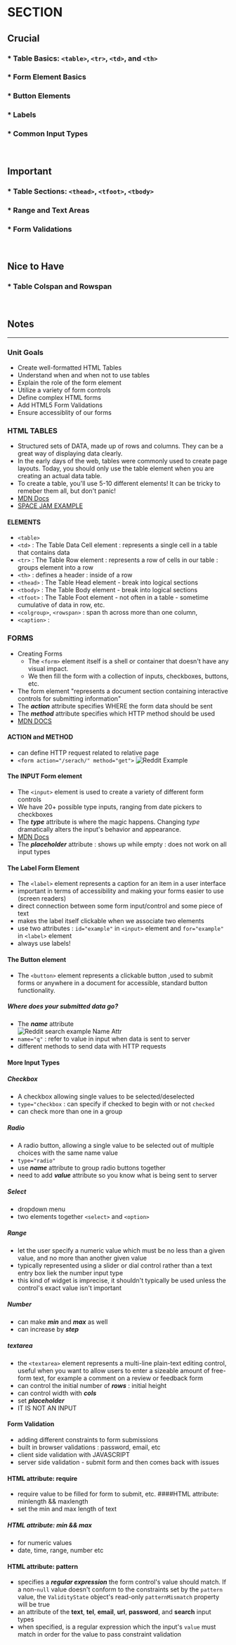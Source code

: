 # SECTION

## Crucial 

### * Table Basics: `<table>`, `<tr>`, `<td>`, and `<th>`
### * Form Element Basics
### * Button Elements
### * Labels
### * Common Input Types

<br>

## Important

### * Table Sections: `<thead>`, `<tfoot>`, `<tbody>`
### * Range and Text Areas
### * Form Validations

<br>

## Nice to Have

### * Table Colspan and Rowspan

<br>

## Notes

<hr>

### Unit Goals
- Create well-formatted HTML Tables
- Understand when and when not to use tables
- Explain the role of the form element
- Utilize a variety of form controls
- Define complex HTML forms
- Add HTML5 Form Validations
- Ensure accessiblity of our forms

### HTML TABLES
- Structured sets of DATA, made up of rows and columns. They can be a great way of displaying data clearly.
- In the early days of the web, tables were commonly used to create page layouts. Today, you should only use the table element when you are creating an actual data table.
- To create a table, you'll use 5-10 different elements! It can be tricky to remeber them all, but don't panic!
- [MDN Docs](https://developer.mozilla.org/en-US/docs/Web/HTML/Element/table)
- [SPACE JAM EXAMPLE](https://spacejam.com/)

#### ELEMENTS
- `<table>` 
- `<td>` : The Table Data Cell element : represents a single cell in a table that contains data
- `<tr>` : The Table Row element : represents a row of cells in our table : groups element into a row
- `<th>` : defines a header : inside of a row
- `<thead>` : The Table Head element - break into logical sections
- `<tbody>` : The Table Body element - break into logical sections  
- `<tfoot>` : The Table Foot element - not often in a table - sometime cumulative of data in row, etc.
- `<colgroup>`, `<rowspan>` : span th across more than one column,
- `<caption>` : 

### FORMS
  - Creating Forms
    - The `<form>` element itself is a shell or container that doesn't have any visual impact.
    - We then fill the form with a collection of inputs, checkboxes, buttons, etc.
  - The form element "represents a document section containing interactive controls for submitting information"
  - The **_action_** attribute specifies WHERE the form data should be sent
  - The **_method_** attribute specifies which HTTP method should be used
  - [MDN DOCS](https://developer.mozilla.org/en-US/docs/Web/HTML/Element/form)

  #### ACTION and METHOD
  - can define HTTP request related to relative page
  - `<form action="/serach/" method="get">`
  ![Reddit Example](FormActionReddit.jpeg)

  #### The INPUT Form element
  - The `<input>` element is used to create a variety of different form controls
  - We have 20+ possible type inputs, ranging from date pickers to checkboxes
  - The **_type_** attribute is where the magic happens. Changing _type_ dramatically alters the input's behavior and appearance. 
  - [MDN Docs](https://developer.mozilla.org/en-US/docs/Web/HTML/Element/input)
  - The **_placeholder_** attribute : shows up while empty : does not work on all input types

  #### The Label Form Element
  - The `<label>` element represents a caption for an item in a user interface
  - important in terms of accessibility and making your forms easier to use (screen readers)
  - direct connection between some form input/control and some piece of text
  - makes the label itself clickable when we associate two elements 
  - use two attributes : `id="example"` in `<input>` element and `for="example"` in `<label>` element
  - always use labels! 

  #### The Button element
  - The `<button>` element represents a clickable button ,used to submit forms or anywhere in a document for accessible, standard button functionality. 

  ##### Where does your submitted data go?
  - The **_name_** attribute   
  ![Reddit search example Name Attr](nameAttrEx.jpeg)
  - `name="q"` : refer to value in input when data is sent to server
  - different methods to send data with HTTP requests 

  #### More Input Types
  ##### Checkbox
  - A checkbox allowing single values to be selected/deselected
  - `type="checkbox` : can specify if checked to begin with or not `checked`
  - can check more than one in a group
  ##### Radio
  - A radio button, allowing a single value to be selected out of multiple choices with the same name value
  - `type="radio"` 
  - use **_name_** attribute to group radio buttons together
  - need to add **_value_** attribute so you know what is being sent to server
  ##### Select 
  - dropdown menu
  - two elements together `<select>` and `<option>`
  ##### Range
  - let the user specify a numeric value which must be no less than a given value, and no more than another given value 
  - typically represented using a slider or dial control rather than a text entry box liek the number input type
  - this kind of widget is imprecise, it shouldn't typically be used unless the control's exact value isn't important 
  ##### Number
  - can make **_min_** and **_max_** as well
  - can increase by **_step_**
  ##### textarea
  - the `<textarea>` element represents a multi-line plain-text editing control, useful when you want to allow users to enter a sizeable amount of free-form text, for example a comment on a review or feedback form
  - can control the initial number of **_rows_** : initial height
  - can control width with **_cols_**
  - set **_placeholder_**
  - IT IS NOT AN INPUT

  #### Form Validation
  - adding different constraints to form submissions
  - built in browser validations : password, email, etc
  - client side validation with JAVASCRIPT
  - server side validation - submit form and then comes back with issues

  #### HTML attribute: require 
  - require value to be filled for form to submit, etc.
  ####HTML attribute: minlength && maxlength
  - set the min and max length of text
  ##### HTML attribute: min && max
  - for numeric values
  - date, time, range, number etc
  #### HTML attribute: pattern
  - specifies a **_regular expression_** the form control's value should match. If a non-`null` value doesn't conform to the constraints set by the `pattern` value, the `ValidityState` object's read-only `patternMismatch` property will be true
  - an attribute of the **text**, **tel**, **email**, **url**, **password**, and **search** input types
  - when specified, is a regular expression which the input's `value` must match in order for the value to pass constraint validation
  


  



